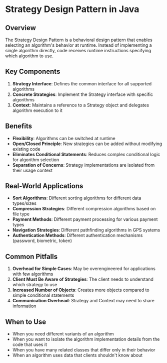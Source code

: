 # Strategy Design Pattern in Java

## Overview

The Strategy Design Pattern is a behavioral design pattern that enables selecting an algorithm's behavior at runtime. Instead of implementing a single algorithm directly, code receives runtime instructions specifying which algorithm to use.

## Key Components

1. **Strategy Interface**: Defines the common interface for all supported algorithms
2. **Concrete Strategies**: Implement the Strategy interface with specific algorithms
3. **Context**: Maintains a reference to a Strategy object and delegates algorithm execution to it

## Benefits

- **Flexibility**: Algorithms can be switched at runtime
- **Open/Closed Principle**: New strategies can be added without modifying existing code
- **Eliminates Conditional Statements**: Reduces complex conditional logic for algorithm selection
- **Separation of Concerns**: Strategy implementations are isolated from their usage context



## Real-World Applications

- **Sort Algorithms**: Different sorting algorithms for different data types/sizes
- **Compression Strategies**: Different compression algorithms based on file type
- **Payment Methods**: Different payment processing for various payment types
- **Navigation Strategies**: Different pathfinding algorithms in GPS systems
- **Authentication Methods**: Different authentication mechanisms (password, biometric, token)

## Common Pitfalls

1. **Overhead for Simple Cases**: May be overengineered for applications with few algorithms
2. **Client Must Be Aware of Strategies**: The client needs to understand which strategy to use
3. **Increased Number of Objects**: Creates more objects compared to simple conditional statements
4. **Communication Overhead**: Strategy and Context may need to share information

## When to Use

- When you need different variants of an algorithm
- When you want to isolate the algorithm implementation details from the code that uses it
- When you have many related classes that differ only in their behavior
- When an algorithm uses data that clients shouldn't know about

